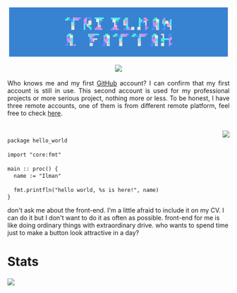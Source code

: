 <p align="center">
  <img src="ilmanbg.png" width="800px" align="center">
</p>
<p align="center">

  <img src="https://img.shields.io/hackernews/user-karma/triilman?style=for-the-badge&color=orange">

</p>


<p align="justify"> 
Who knows me and my first <a href="https://github.com/Fattah25">GitHub</a> account? I can confirm that my first account is still in use. This second account is used for my professional projects or more serious project, nothing more or less. To be honest, I have three remote accounts, one of them is from different remote platform, feel free to check <a href="https://codeberg.org/Fattah25">here</a>.
</p>

<br>




<img align="right" src="https://go-skill-icons.vercel.app/api/icons?i=python,pytorch,julia,fastapi,go,c,cpp,vim,helix,linux,latex,git,nginx,postgres,php,arduino,blender,bash,raspberrypi,docker,redis,anaconda,codeberg,ros,odin,cmake,emacs,rider,clion,jax,duckdb,c3,typst,wezterm&perline=6">
<!--<a href="https://trakteer.id/halfnerd/tip" title="🍹by me a cendol"> </a> -->


```odin
package hello_world

import "core:fmt"

main :: proc() {
  name := "Ilman"

  fmt.printfln("hello world, %s is here!", name)
}
```

don't ask me about the front-end. I'm a little afraid to include it on my CV. I can do it but I don't want to do it as often as possible. front-end for me is like doing ordinary things with extraordinary drive. who wants to spend time just to make a button look attractive in a day?

[1]: https://github.com/Fattah25
[2]: https://codeberg.org/Fattah25

# Stats

<img align="center" src="https://github-readme-stats.vercel.app/api/top-langs?username=triilman25&theme=one_dark_pro&layout=compact&langs_count=8&hide_title=true&card_width=200" />


